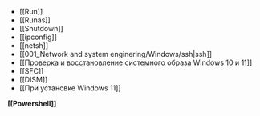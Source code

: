 - [[Run]]
- [[Runas]]
- [[Shutdown]]
- [[ipconfig]]
- [[netsh]]
- [[001_Network and system enginering/Windows/ssh|ssh]]
- [[Проверка и восстановление системного образа Windows 10 и 11]]
- [[SFC]]
- [[DISM]]
- [[При установке Windows 11]]

**[[Powershell]]**